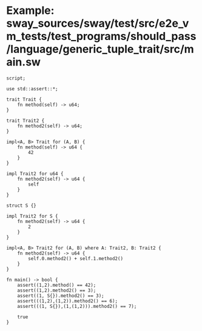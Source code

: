 # Example: sway_sources/sway/test/src/e2e_vm_tests/test_programs/should_pass/language/generic_tuple_trait/src/main.sw

```sway
script;

use std::assert::*;

trait Trait {
    fn method(self) -> u64;
}

trait Trait2 {
    fn method2(self) -> u64;
}

impl<A, B> Trait for (A, B) {
    fn method(self) -> u64 {
        42
    }
}

impl Trait2 for u64 {
    fn method2(self) -> u64 {
        self
    }
}

struct S {}

impl Trait2 for S {
    fn method2(self) -> u64 {
        2
    }
}

impl<A, B> Trait2 for (A, B) where A: Trait2, B: Trait2 {
    fn method2(self) -> u64 {
        self.0.method2() + self.1.method2()
    }
}

fn main() -> bool {
    assert((1,2).method() == 42);
    assert((1,2).method2() == 3);
    assert((1, S{}).method2() == 3);
    assert(((1,2),(1,2)).method2() == 6);
    assert(((1, S{}),(1,(1,2))).method2() == 7);

    true
}

```
